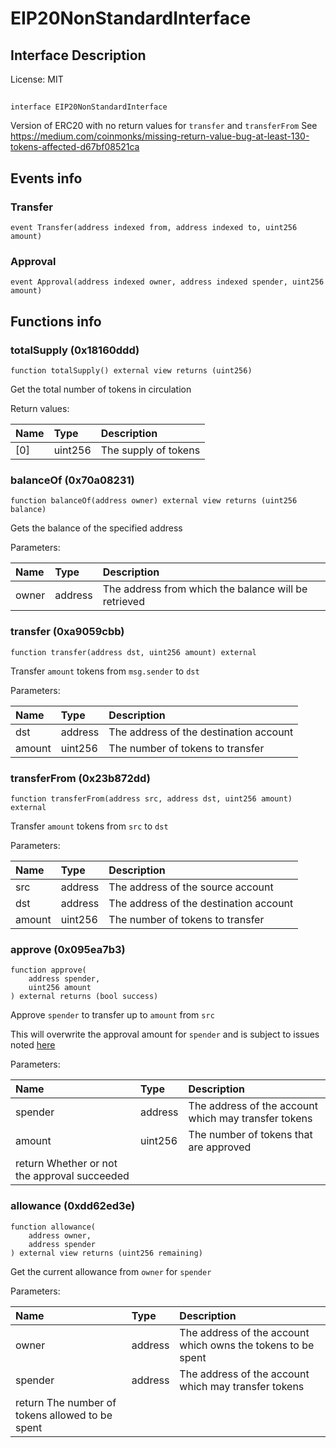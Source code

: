 # EIP20NonStandardInterface

## Interface Description


License: MIT

## 

```solidity
interface EIP20NonStandardInterface
```

Version of ERC20 with no return values for `transfer` and `transferFrom`
See https://medium.com/coinmonks/missing-return-value-bug-at-least-130-tokens-affected-d67bf08521ca
## Events info

### Transfer

```solidity
event Transfer(address indexed from, address indexed to, uint256 amount)
```


### Approval

```solidity
event Approval(address indexed owner, address indexed spender, uint256 amount)
```


## Functions info

### totalSupply (0x18160ddd)

```solidity
function totalSupply() external view returns (uint256)
```

Get the total number of tokens in circulation


Return values:

| Name | Type    | Description          |
| :--- | :------ | :------------------- |
| [0]  | uint256 | The supply of tokens |

### balanceOf (0x70a08231)

```solidity
function balanceOf(address owner) external view returns (uint256 balance)
```

Gets the balance of the specified address


Parameters:

| Name  | Type    | Description                                          |
| :---- | :------ | :--------------------------------------------------- |
| owner | address | The address from which the balance will be retrieved |

### transfer (0xa9059cbb)

```solidity
function transfer(address dst, uint256 amount) external
```

Transfer `amount` tokens from `msg.sender` to `dst`


Parameters:

| Name   | Type    | Description                              |
| :----- | :------ | :--------------------------------------- |
| dst    | address | The address of the destination account   |
| amount | uint256 | The number of tokens to transfer         |

### transferFrom (0x23b872dd)

```solidity
function transferFrom(address src, address dst, uint256 amount) external
```

Transfer `amount` tokens from `src` to `dst`


Parameters:

| Name   | Type    | Description                              |
| :----- | :------ | :--------------------------------------- |
| src    | address | The address of the source account        |
| dst    | address | The address of the destination account   |
| amount | uint256 | The number of tokens to transfer         |

### approve (0x095ea7b3)

```solidity
function approve(
    address spender,
    uint256 amount
) external returns (bool success)
```

Approve `spender` to transfer up to `amount` from `src`

This will overwrite the approval amount for `spender`
and is subject to issues noted [here](https://eips.ethereum.org/EIPS/eip-20#approve)


Parameters:

| Name    | Type    | Description                                                                          |
| :------ | :------ | :----------------------------------------------------------------------------------- |
| spender | address | The address of the account which may transfer tokens                                 |
| amount  | uint256 | The number of tokens that are approved
 return Whether or not the approval succeeded |

### allowance (0xdd62ed3e)

```solidity
function allowance(
    address owner,
    address spender
) external view returns (uint256 remaining)
```

Get the current allowance from `owner` for `spender`


Parameters:

| Name    | Type    | Description                                                                                           |
| :------ | :------ | :---------------------------------------------------------------------------------------------------- |
| owner   | address | The address of the account which owns the tokens to be spent                                          |
| spender | address | The address of the account which may transfer tokens
 return The number of tokens allowed to be spent |

